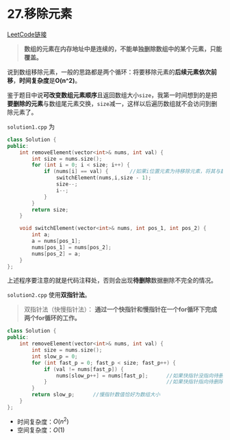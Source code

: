# 27.移除元素

[LeetCode链接](https://leetcode-cn.com/problems/remove-element/)

> **数组的元素在内存地址中是连续的，不能单独删除数组中的某个元素，只能覆盖。**

说到数组移除元素，一般的思路都是两个循环：将要移除元素的**后续元素依次前移**，**时间复杂度**是**O(n^2)**。

鉴于题目中说**可改变数组元素顺序**且返回数组大小`size`，我第一时间想到的是把**要删除的元素**与数组尾元素交换，`size`减一，这样以后遍历数组就不会访问到删除元素了。

`solution1.cpp` 为
```c++
class Solution {
public:
    int removeElement(vector<int>& nums, int val) {
        int size = nums.size();
        for (int i = 0; i < size; i++) {
            if (nums[i] == val) {       //如果i位置元素为待移除元素，将其与数组末尾元素交换
                switchElement(nums,i,size - 1);
                size--;
                i--;
            }
        }
        return size;
    }

    void switchElement(vector<int>& nums, int pos_1, int pos_2) {       //交换数组中pos_1与pos_2两位置的元素
        int a;
        a = nums[pos_1];
        nums[pos_1] = nums[pos_2];
        nums[pos_2] = a;
    }
};
```

上述程序要注意的就是代码注释处，否则会出现**待删除**数据删除不完全的情况。

`solution2.cpp` 使用**双指针法**。

> 双指针法（快慢指针法）： **通过一个快指针和慢指针在一个for循环下完成两个for循环的工作。**
```c++
class Solution {
public:
    int removeElement(vector<int>& nums, int val) {
        int size = nums.size();
        int slow_p = 0;
        for (int fast_p = 0; fast_p < size; fast_p++) {
            if (val != nums[fast_p]) {      
                nums[slow_p++] = nums[fast_p];      //如果快指针没指向待删除元素，将快指针所指的值赋值给慢指针所指处，慢指针右移
            }                                       //如果快指针指向待删除元素，快指针右移，后续慢指针指向该元素时，待删除元素被覆盖
        }
        return slow_p;      //慢指针数值恰好为数组大小
    }
};
```
    
- 时间复杂度：$O(n^2)$
- 空间复杂度：$O(1)$
